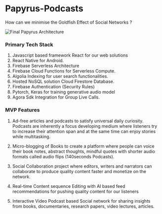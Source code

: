 # Papyrus-Podcasts
How can we minimise the Goldfish Effect of Social Networks ?

![Final Papyrus Architecture](https://user-images.githubusercontent.com/13198518/139237551-74bffc16-b384-4430-8610-c08664949f13.jpg)

 ### Primary Tech Stack ###
 
1. Javascript based framework React for our web solutions
2. React Native for Android.
3. Firebase Serverless Architecture
4. Firebase Cloud Functions for Serverless Compute.
5. Algolia Indexing for user search functionalities.
6. Hosted NoSQL solution Cloud Firestore Database.
7. Firebase Authentication (Security Rules)
8. Pytorch, Keras for training generative audio model
9. Agora Sdk Integration for Group Live Calls.

### MVP Features ###

1. Ad-free articles and podcasts to satisfy universal daily curiosity. Podcasts are
inherently a focus developing medium where listeners try to increase their
attention span and at the same time can enjoy stories while multitasking.

2. Micro-blogging of Books to create a platform where people can voice their book
notes, abstract thoughts, mindful quotes with shorter audio formats called audio
flips (140seconds Podcasts).

3. Social Collaboration project where editors, writers and narrators can collaborate to
produce quality content faster and monetize on the network.

4. Real-time Content sequence Editing with AI based feed recommendations for
pushing quality content for our listeners

5. Interactive Video Podcast based Social network for sharing insights from books, documentaries, research papers, video lectures, articles.
